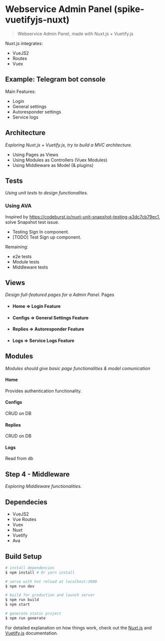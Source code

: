 # Webservice Admin Panel (spike-vuetifyjs-nuxt)
> Webservice Admin Panel, made with Nuxt.js + Vuetify.js

Nuxt.js integrates:
- VueJS2
- Routes
- Vuex

 ## Example: Telegram bot console
Main Features:
 * Login
 * General settings
 * Autoresponder settings
 * Service logs

## Architecture
_Exploring Nuxt.js + Vuetify.js, try to build a MVC architecture._
 * Using Pages as Views
 * Using Modules as Controllers (Vuex Modules)
 * Using Middleware as Model (& plugins)
 
## Tests
_Using unit tests to design functionalites._

### Using AVA 
Inspired by https://codeburst.io/nuxt-unit-snapshot-testing-a3dc7cb79ec1, solve Snapshot test issue.
- Testing Sign In component.
- [TODO] Test Sign up component.

Remaining:
 * e2e tests
 * Module tests
 * Middleware tests
 
 ## Views 
_Design full-featured pages for a Admin Panel._
Pages
 * #### Home => Login Feature
 * #### Configs => General Settings Feature
 * #### Replies => Autoresponder Feature
 * #### Logs => Service Logs Feature
 
## Modules
_Modules should give basic page functionalities & model comunication_
 #### Home
 Provides authentication functionality.
 
 #### Configs
 CRUD on DB
 
 #### Replies
 CRUD on DB
 
 #### Logs
 Read from db
 
## Step 4 - Middleware
_Exploring Middleware functionalities._


## Dependecies
* VueJS2
* Vue Routes
* Vuex
* Nuxt
* Vuetify
* Ava


## Build Setup

``` bash
# install dependencies
$ npm install # Or yarn install

# serve with hot reload at localhost:3000
$ npm run dev

# build for production and launch server
$ npm run build
$ npm start

# generate static project
$ npm run generate
```

For detailed explanation on how things work, check out the [Nuxt.js](https://github.com/nuxt/nuxt.js) and [Vuetify.js](https://vuetifyjs.com/) documentation.
